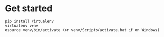 # Get started
```
pip install virtualenv
virtualenv venv
osource venv/bin/activate (or venv/Scripts/activate.bat if on Windows)
```
